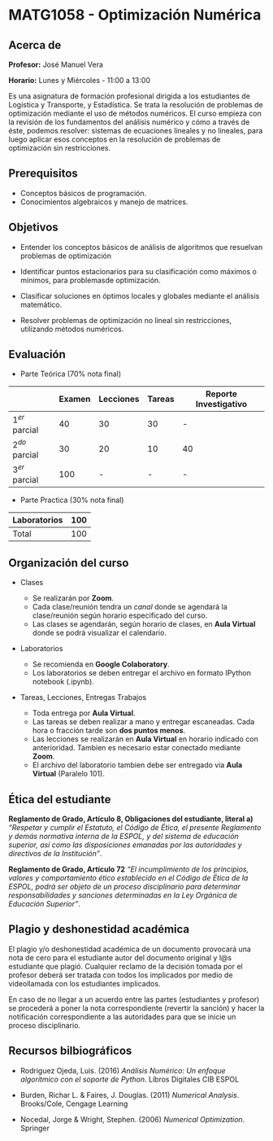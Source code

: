 # MATG1058 - Optimización Numérica

## Acerca de

**Profesor:** José Manuel Vera

**Horario:** Lunes y Miércoles - 11:00 a 13:00

Es una asignatura de formación profesional dirigida a los estudiantes de Logística y Transporte, y Estadística. Se trata la resolución de problemas de optimización mediante el uso de métodos numéricos. El curso empieza con la revisión de los fundamentos del análisis numérico y cómo a través de éste, podemos resolver: sistemas de ecuaciones lineales y no lineales, para luego aplicar esos conceptos en la resolución de problemas de optimización sin restricciones.

## Prerequisitos

- Conceptos básicos de programación.
- Conocimientos algebraicos y manejo de matrices.

## Objetivos

- Entender los conceptos básicos de análisis de algoritmos que resuelvan problemas de optimización

- Identificar puntos estacionarios para su clasificación como máximos o mínimos, para problemasde optimización.

- Clasificar soluciones en óptimos locales y globales mediante el análisis matemático.

- Resolver problemas de optimización no lineal sin restricciones, utilizando métodos numéricos.

## Evaluación

- Parte Teórica (70% nota final)

| | Examen | Lecciones | Tareas | Reporte Investigativo |
| --- | --- | --- | --- | --- | 
|$1^{er}$ parcial| 40 | 30 | 30 | - |
|$2^{do}$ parcial| 30 | 20 | 10 | 40 |
|$3^{er}$ parcial | 100 | - | - | - |

- Parte Practica (30% nota final)

| Laboratorios | 100 |
| --- | --- |
|Total | 100 |

## Organización del curso

- Clases

    - Se realizarán por **Zoom**.
    - Cada clase/reunión tendra un *canal* donde se agendará la clase/reunión según horario especificado del curso.
    - Las clases se agendarán, según horario de clases, en **Aula Virtual** donde se podrá visualizar el calendario.

- Laboratorios
    - Se recomienda en **Google Colaboratory**.
    - Los laboratorios se deben entregar el archivo en formato IPython notebook (.ipynb).

- Tareas, Lecciones, Entregas Trabajos
    - Toda entrega por **Aula Virtual**.
    - Las tareas se deben realizar a mano y entregar escaneadas. Cada hora o fracción tarde son **dos puntos menos**.
    - Las lecciones se realizarán en **Aula Virtual** en horario indicado con anterioridad. Tambien es necesario estar conectado mediante **Zoom**.
    - El archivo del laboratorio tambien debe ser entregado via **Aula Virtual** (Paralelo 101).

## Ética del estudiante

**Reglamento de Grado, Artículo 8, Obligaciones del estudiante, literal a)**
*“Respetar y cumplir el Estatuto, el Código de Ética, el presente Reglamento y demás normativa interna de la ESPOL, y del sistema de educación superior, así como las disposiciones emanadas por las autoridades y directivos de la Institución”*.


**Reglamento de Grado, Artículo 72**
*“El incumplimiento de los principios, valores y comportamiento ético establecido en el Código de Ética de la ESPOL, podrá ser objeto de un proceso disciplinario para determinar responsabilidades y sanciones determinadas en la Ley Orgánica de Educación Superior”*.

## Plagio y deshonestidad académica

El plagio y/o deshonestidad académica de un documento provocará una nota de cero para el estudiante autor del documento original y l@s estudiante que plagió. Cualquier reclamo de la decisión tomada por el profesor deberá ser tratada con todos los implicados por medio de videollamada con los estudiantes implicados.

En caso de no llegar a un acuerdo entre las partes (estudiantes y profesor) se procederá a poner la nota correspondiente (revertir la sanción) y hacer la notificación correspondiente a las autoridades para que se inicie un proceso disciplinario.

## Recursos bilbiográficos

- Rodriguez Ojeda, Luis. (2016) *Análisis Numérico: Un enfoque algorítmico con el soporte de Python*. Libros Digitales CIB ESPOL

- Burden, Richar L. $\&$ Faires, J. Douglas. (2011) *Numerical Analysis*. Brooks/Cole, Cengage Learning

- Nocedal, Jorge $\&$ Wright, Stephen. (2006) *Numerical Optimization*. Springer